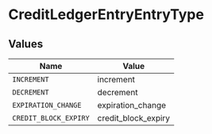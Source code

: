 # CreditLedgerEntryEntryType


## Values

| Name                  | Value                 |
| --------------------- | --------------------- |
| `INCREMENT`           | increment             |
| `DECREMENT`           | decrement             |
| `EXPIRATION_CHANGE`   | expiration_change     |
| `CREDIT_BLOCK_EXPIRY` | credit_block_expiry   |